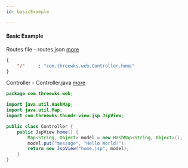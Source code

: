 ```yaml
---
id: basicExample

---
```


#### Basic Example

Routes file - routes.json [more](actions.html)

```json
{
	"/"		: "com.threewks.web.Controller.home"
}
```

Controller - Controller.java [more](controllers.html)

```java
package com.threewks.web;

import java.util.HashMap;
import java.util.Map;
import com.threewks.thundr.view.jsp.JspView;

public class Controller {
	public JspView home() {
		Map<String, Object> model = new HashMap<String, Object>();
		model.put("message", "Hello World!");
		return new JspView("home.jsp", model);
	}
}
```